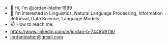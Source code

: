 - 👋 Hi, I’m @jordan-blatter1999
- 👀 I’m interested in Linguistics, Natural Language Processing, Information Retrieval, Data Science, Language Models
- 📫 How to reach me:
- https://www.linkedin.com/in/jordan-b-7448b9118/
- jordanblatter@gmail.com

<!---
jordan-blatter1999/jordan-blatter1999 is a ✨ special ✨ repository because its `README.md` (this file) appears on your GitHub profile.
You can click the Preview link to take a look at your changes.
--->

